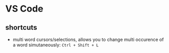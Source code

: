 VS Code
=============


## shortcuts

* multi word cursors/selections, allows you to change multi occurence of a word simutaneously: `Ctrl + Shift + L`
